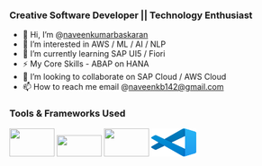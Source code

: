 ### Creative Software Developer || Technology Enthusiast

- 👋 Hi, I’m @[naveenkumarbaskaran](https://www.linkedin.com/in/iamnaveenkumarb/)
- 👀 I’m interested in AWS / ML / AI / NLP
- 🌱 I’m currently learning SAP UI5 / Fiori
- ⚡ My Core Skills - ABAP on HANA
- 💞️ I’m looking to collaborate on SAP Cloud / AWS Cloud
- 📫 How to reach me email @naveenkb142@gmail.com 

 ### Tools & Frameworks Used
<p>
<img src="https://github.com/naveenkumarbaskaran/Images/blob/main/sap.png" width ="80" height="50" >
<img src="https://github.com/naveenkumarbaskaran/Images/blob/main/ui5.png" width ="80" height="38" >
<img src="https://github.com/naveenkumarbaskaran/Images/blob/main/eclipse.png" width ="80" height="50" >
<img src="https://raw.githubusercontent.com/github/explore/80688e429a7d4ef2fca1e82350fe8e3517d3494d/topics/visual-studio-code/visual-studio-code.png" width ="80" height="50" >
</p>



<!---
naveenkumarbaskaran/naveenkumarbaskaran is a ✨ special ✨ repository because its `README.md` (this file) appears on your GitHub profile.
You can click the Preview link to take a look at your changes.
--->

